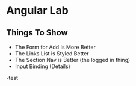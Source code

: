 # Angular Lab

## Things To Show

- The Form for Add Is More Better
- The Links List is Styled Better
- The Section Nav is Better (the logged in thing)
- Input Binding (Details)

-test
